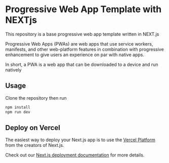 # Progressive Web App Template with NEXTjs

This repository is a base progressive web app template written in NEXT.js

Progressive Web Apps (PWAs) are web apps that use service workers, manifests, and other web-platform features in combination with progressive enhancement to give users an experience on par with native apps.

In short, a PWA is a web app that can be downloaded to a device and run natively


## Usage

Clone the repository then run
```javascript
npm install
npm run dev
```

## Deploy on Vercel

The easiest way to deploy your Next.js app is to use the [Vercel Platform](https://vercel.com/new?utm_medium=default-template&filter=next.js&utm_source=create-next-app&utm_campaign=create-next-app-readme) from the creators of Next.js.

Check out our [Next.js deployment documentation](https://nextjs.org/docs/deployment) for more details.
